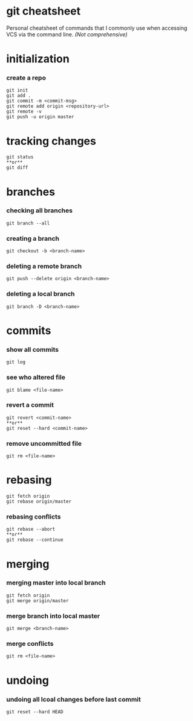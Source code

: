 # git cheatsheet
Personal cheatsheet of commands that I commonly use when accessing VCS via the command line.
*(Not comprehensive)*

# initialization

### create a repo
```shell
git init
git add .
git commit -m <commit-msg>
git remote add origin <repository-url>
git remote -v
git push -u origin master
```
# tracking changes
```shell
git status 
**or**
git diff
```
# branches

### checking all branches
```shell
git branch --all
```
### creating a branch
```shell
git checkout -b <branch-name>
```
### deleting a remote branch
```shell
git push --delete origin <branch-name>
```
### deleting a local branch
```shell
git branch -D <branch-name>
```

# commits

### show all commits
```shell
git log
```
### see who altered file
```shell
git blame <file-name>
```
### revert a commit
```shell
git revert <commit-name>
**or**
git reset --hard <commit-name>
```
### remove uncommitted file
```shell
git rm <file-name>

```
# rebasing
```shell
git fetch origin
git rebase origin/master
```
### rebasing conflicts
```shell
git rebase --abort
**or**
git rebase --continue
```

# merging

### merging master into local branch
```shell
git fetch origin
git merge origin/master
```
### merge branch into local master
```shell
git merge <branch-name>
```
### merge conflicts
```shell
git rm <file-name>
```

# undoing

### undoing all lcoal changes before last commit
```shell
git reset --hard HEAD
```
